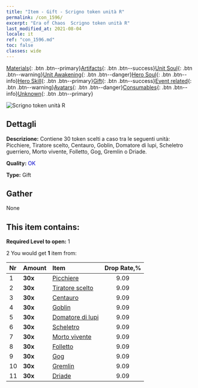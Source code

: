 ```yaml
---
title: "Item - Gift - Scrigno token unità R"
permalink: /con_1596/
excerpt: "Era of Chaos  Scrigno token unità R"
last_modified_at: 2021-08-04
locale: it
ref: "con_1596.md"
toc: false
classes: wide
---
```

 [Materials](/ItemsIT/){: .btn .btn--primary}[Artifacts](/ItemsIT/Artifacts/){: .btn .btn--success}[Unit Soul](/ItemsIT/UnitSoul/){: .btn .btn--warning}[Unit Awakening](/ItemsIT/UnitAwakening/){: .btn .btn--danger}[Hero Soul](/ItemsIT/HeroSoul/){: .btn .btn--info}[Hero Skill](/ItemsIT/HeroSkill/){: .btn .btn--primary}[Gift](/ItemsIT/Gift/){: .btn .btn--success}[Event related](/ItemsIT/Events/){: .btn .btn--warning}[Avatars](/ItemsIT/Avatars/){: .btn .btn--danger}[Consumables](/ItemsIT/Consumables/){: .btn .btn--info}[Unknown](/ItemsIT/Unknown/){: .btn .btn--primary}

 ![Scrigno token unità R](/images/t/i_907208.png)

## Dettagli
 **Descrizione:** Contiene 30 token scelti a caso tra le seguenti unità: Picchiere, Tiratore scelto, Centauro, Goblin, Domatore di lupi, Scheletro guerriero, Morto vivente, Folletto, Gog, Gremlin o Driade.

 **Quality:** <span style="color: #0000CD">OK</span>

 **Type:** Gift

## Gather

  None

## This item contains:

 **Required Level to open:** 1

 2 You would get **1** item  from:

  | Nr | Amount |     Item    | Drop Rate,% |
  |:---|:-------|:------------|:---------:|
  | 1 |  **30x** | [Picchiere](/ItemsIT/unt_190/) | 9.09 | 
  | 2 |  **30x** | [Tiratore scelto](/ItemsIT/unt_191/) | 9.09 | 
  | 3 |  **30x** | [Centauro](/ItemsIT/unt_199/) | 9.09 | 
  | 4 |  **30x** | [Goblin](/ItemsIT/unt_217/) | 9.09 | 
  | 5 |  **30x** | [Domatore di lupi](/ItemsIT/unt_218/) | 9.09 | 
  | 6 |  **30x** | [Scheletro](/ItemsIT/unt_208/) | 9.09 | 
  | 7 |  **30x** | [Morto vivente](/ItemsIT/unt_209/) | 9.09 | 
  | 8 |  **30x** | [Folletto](/ItemsIT/unt_226/) | 9.09 | 
  | 9 |  **30x** | [Gog](/ItemsIT/unt_227/) | 9.09 | 
  | 10 |  **30x** | [Gremlin](/ItemsIT/unt_235/) | 9.09 | 
  | 11 |  **30x** | [Driade](/ItemsIT/unt_262/) | 9.09 | 
